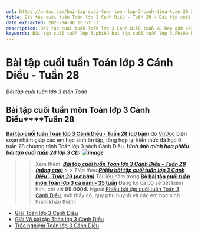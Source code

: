 ```yaml
---
url: https://vndoc.com/bai-tap-cuoi-tuan-toan-lop-3-canh-dieu-tuan-28-293215
title: Bài tập cuối tuần Toán lớp 3 Cánh Diều - Tuần 28 - Bài tập cuối tuần lớp 3 môn Toán - VnDoc.com
date_extracted: 2025-04-08 15:51:37
description: Bài tập cuối tuần Toán lớp 3 Cánh Diều tuần 28 bao gồm các bài tập đã học giúp các em học sinh ôn tập, nâng cao kỹ năng giải Toán 3 Cánh Diều của mình.
keywords: Bài tập cuối tuần lớp 3,phiếu bài tập cuối tuần lớp 3,Phiếu bài tập lớp 3,Bài tập cuối tuần toán lớp 3,bài tập toán cuối tuần lớp 3,Bài tập cuối tuần lớp 3 môn Toán,Phiếu bài tập cuối tuần Toán 3 Tuần 28,Bài tập cuối tuần Toán lớp 3 Cánh Diều,Bài tập cuối tuần Toán lớp 3 Cánh Diều tuần 28
---
```


# Bài tập cuối tuần Toán lớp 3 Cánh Diều - Tuần 28
 _Bài tập cuối tuần lớp 3 môn Toán_
## **Bài tập cuối tuần môn Toán lớp 3 Cánh Diều****Tuần 28**
**[Bài tập cuối tuần Toán lớp 3 Cánh Diều - Tuần 28 \(cơ bản\)](<https://vndoc.com/bai-tap-cuoi-tuan-toan-lop-3-canh-dieu-tuan-28-293215>)** do [VnDoc](<https://vndoc.com/>) biên soạn nhằm giúp các em học sinh ôn tập, tổng hợp lại kiến thức đã học ở tuần 28 chương trình Toán lớp 3 sách Cánh Diều.
_**Hình ảnh minh họa phiếu bài tập cuối tuần 28 lớp 3 CD:**_
_**![image](https://i.vdoc.vn/data/image/2025/03/27/Bai-tap-cuoi-tuan-Toan-lop-3-Canh-Dieu-Tuan-28.png)**_
>> Xem thêm: [_**Bài tập cuối tuần Toán lớp 3 Cánh Diều - Tuần 28 \(nâng cao\)**_](<https://vndoc.com/phieu-bai-tap-cuoi-tuan-lop-3-canh-dieu-tuan-28-nang-cao-317643>)
_> > Tiếp theo:**[Phiếu bài tập cuối tuần lớp 3 Cánh Diều - Tuần 29 \(cơ bản\)](<https://vndoc.com/phieu-bai-tap-cuoi-tuan-toan-3-tuan-29-187808>)**_
Tài liệu nằm trong [**Bộ bài tập cuối tuần môn Toán lớp 3 cả năm - 35 tuần**](<https://vndoc.com/bai-tap-cuoi-tuan-lop3>)
Đăng ký cả bộ sẽ tiết kiệm hơn, chỉ với **99.000đ.**
Ngoài [Phiếu bài tập cuối tuần Toán 3 Cánh Diều](<https://vndoc.com/bai-tap-cuoi-tuan-lop3>), mời thầy cô, quý phụ huynh và các em học sinh tham khảo thêm:
  * [Giải Toán lớp 3 Cánh Diều](<https://vndoc.com/toan-lop-3-cd>)
  * [Giải Vở bài tập Toán lớp 3 Cánh Diều](<https://vndoc.com/vo-bai-tap-toan-lop-3-canh-dieu>)
  * [Trắc nghiệm Toán lớp 3 Cánh Diều](<https://vndoc.com/test-toan-lop3>)


